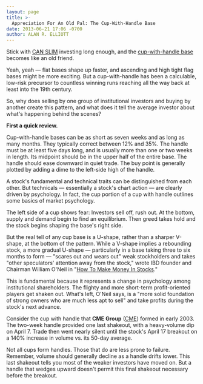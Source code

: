 ```yaml
---
layout: page
title: >-
  Appreciation For An Old Pal: The Cup-With-Handle Base
date: 2013-06-21 17:06 -0700
author: ALAN R. ELLIOTT
---
```





Stick with [CAN SLIM](http://education.investors.com/financial-dictionary/?termID=757&term=CAN+SLIM%26reg%3b&mode=searchResults) investing long enough, and the [cup-with-handle base](http://tempuri.org/tempuri.html) becomes like an old friend.

  

Yeah, yeah — flat bases shape up faster, and ascending and high tight flag bases might be more exciting. But a cup-with-handle has been a calculable, low-risk precursor to countless winning runs reaching all the way back at least into the 19th century.

  

So, why does selling by one group of institutional investors and buying by another create this pattern, and what does it tell the average investor about what's happening behind the scenes?

  

**First a quick review.**

  

Cup-with-handle bases can be as short as seven weeks and as long as many months. They typically correct between 12% and 35%. The handle must be at least five days long, and is usually more than one or two weeks in length. Its midpoint should be in the upper half of the entire base. The handle should ease downward in quiet trade. The buy point is generally plotted by adding a dime to the left-side high of the handle.

  

A stock's fundamental and technical traits can be distinguished from each other. But technicals — essentially a stock's chart action — are clearly driven by psychology. In fact, the cup portion of a cup with handle outlines some basics of market psychology.

  

The left side of a cup shows fear: Investors sell off, rush out. At the bottom, supply and demand begin to find an equilibrium. Then greed takes hold and the stock begins shaping the base's right side.

  

But the real tell of any cup base is a U-shape, rather than a sharper V-shape, at the bottom of the pattern. While a V-shape implies a rebounding stock, a more gradual U-shape — particularly in a base taking three to six months to form — "scares out and wears out" weak stockholders and takes "other speculators' attention away from the stock," wrote IBD founder and Chairman William O'Neil in "[How To Make Money In Stocks](http://tempuri.org/tempuri.html)."

  

This is fundamental because it represents a change in psychology among institutional shareholders. The flighty and more short-term profit-oriented players get shaken out. What's left, O'Neil says, is a "more solid foundation of strong owners who are much less apt to sell" and take profits during the stock's next advance.

  

Consider the cup with handle that **CME Group** ([CME](https://research.investors.com/quote.aspx?symbol=CME)) formed in early 2003. The two-week handle provided one last shakeout, with a heavy-volume dip on April 7. Trade then went nearly silent until the stock's April 17 breakout on a 140% increase in volume vs. its 50-day average.

  

Not all cups form handles. Those that do are less prone to failure. Remember, volume should generally decline as a handle drifts lower. This last shakeout tells you most of the weaker investors have moved on. But a handle that wedges upward doesn't permit this final shakeout necessary before the breakout.




